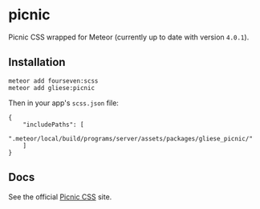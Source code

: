 # picnic
Picnic CSS wrapped for Meteor (currently up to date with version `4.0.1`).

## Installation

```
meteor add fourseven:scss
meteor add gliese:picnic
```

Then in your app's `scss.json` file:

```
{
    "includePaths": [
        ".meteor/local/build/programs/server/assets/packages/gliese_picnic/"
    ]
}
```

## Docs

See the official [Picnic CSS](http://picnicss.com/) site.
